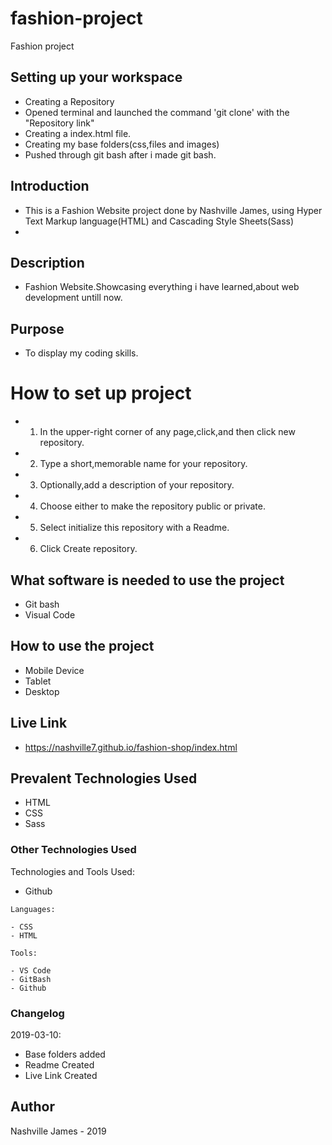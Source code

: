 # fashion-project
Fashion project

## Setting up your workspace

- Creating a Repository
- Opened terminal and launched the command 'git clone' with the "Repository     link"
- Creating a index.html file.
- Creating my base folders(css,files and images)
- Pushed through git bash after i made git bash.

## Introduction

- This is a Fashion Website project done by Nashville James, using Hyper Text   Markup language(HTML) and Cascading Style Sheets(Sass)
-

## Description

- Fashion Website.Showcasing everything i have learned,about web development    untill now.

## Purpose

- To display my coding skills.

# How to set up project
- 1) In the upper-right corner of any page,click,and then click new               repository.
- 2) Type a short,memorable name for your repository.
- 3) Optionally,add a description of your repository.
- 4) Choose either to make the repository public or private.
- 5) Select initialize this repository with a Readme.
- 6) Click Create repository.

## What software is needed to use the project
- Git bash
- Visual Code

## How to use the project

- Mobile Device
- Tablet
- Desktop

## Live Link
- https://nashville7.github.io/fashion-shop/index.html

## Prevalent Technologies Used

 - HTML
 - CSS
 - Sass
 
### Other Technologies Used

Technologies and Tools Used:
- Github

```
Languages:

- CSS
- HTML

Tools:

- VS Code
- GitBash
- Github

```

### Changelog

2019-03-10:
- Base folders added
- Readme Created
- Live Link Created

## Author

Nashville James - 2019


